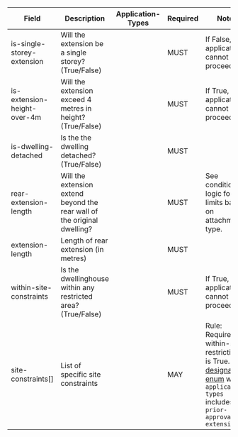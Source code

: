 Field | Description | Application-Types | Required | Notes
-- | -- | -- | -- | --
is-single-storey-extension | Will the extension be a single storey? (True/False) |   | MUST | If False, the application cannot proceed.
is-extension-height-over-4m | Will the extension exceed 4 metres in height? (True/False) |   | MUST | If True, the application cannot proceed.
is-dwelling-detached | Is the the dwelling detached? (True/False) | | MUST | 
rear-extension-length | Will the extension extend beyond the rear wall of the original dwelling? |   | MUST | See conditional logic for limits based on attachment type.
extension-length | Length of rear extension (in metres) |   | MUST | 
within-site-constraints | Is the dwellinghouse within any restricted area? (True/False) |   | MUST | If True, the application cannot proceed.
site-constraints[] | List of specific site constraints |   | MAY | Rule: Required if within-site-restrictions is True. See [designation enum](https://github.com/digital-land/planning-application-data-specification/discussions/191) where `application-types` includes `prior-approval:pa-extension`
